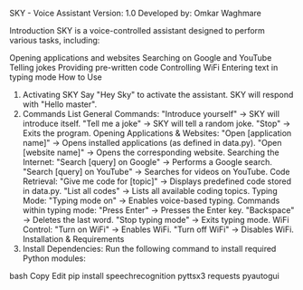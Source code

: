 SKY - Voice Assistant
Version: 1.0
Developed by: Omkar Waghmare

Introduction
SKY is a voice-controlled assistant designed to perform various tasks, including:

Opening applications and websites
Searching on Google and YouTube
Telling jokes
Providing pre-written code
Controlling WiFi
Entering text in typing mode
How to Use
1. Activating SKY
Say "Hey Sky" to activate the assistant.
SKY will respond with "Hello master".
2. Commands List
General Commands:
"Introduce yourself" → SKY will introduce itself.
"Tell me a joke" → SKY will tell a random joke.
"Stop" → Exits the program.
Opening Applications & Websites:
"Open [application name]" → Opens installed applications (as defined in data.py).
"Open [website name]" → Opens the corresponding website.
Searching the Internet:
"Search [query] on Google" → Performs a Google search.
"Search [query] on YouTube" → Searches for videos on YouTube.
Code Retrieval:
"Give me code for [topic]" → Displays predefined code stored in data.py.
"List all codes" → Lists all available coding topics.
Typing Mode:
"Typing mode on" → Enables voice-based typing.
Commands within typing mode:
"Press Enter" → Presses the Enter key.
"Backspace" → Deletes the last word.
"Stop typing mode" → Exits typing mode.
WiFi Control:
"Turn on WiFi" → Enables WiFi.
"Turn off WiFi" → Disables WiFi.
Installation & Requirements
1. Install Dependencies:
Run the following command to install required Python modules:

bash
Copy
Edit
pip install speechrecognition pyttsx3 requests pyautogui
